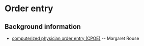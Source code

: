 # Order entry

## Background information

- [computerized physician order entry (CPOE)](https://searchhealthit.techtarget.com/definition/computerized-physician-order-entry-CPOE) -- Margaret Rouse

